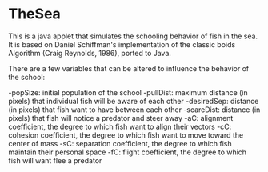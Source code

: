 # TheSea

This is a java applet that simulates the schooling behavior of fish in the sea. It is based on Daniel Schiffman's implementation of the classic boids Algorithm (Craig Reynolds, 1986), ported to Java.

There are a few variables that can be altered to influence the behavior of the school:

  -popSize: initial population of the school
  -pullDist: maximum distance (in pixels) that individual fish will be aware of each other
  -desiredSep: distance (in pixels) that fish want to have between each other
  -scareDist: distance (in pixels) that fish will notice a predator and steer away
  -aC: alignment coefficient, the degree to which fish want to align their vectors
  -cC: cohesion coefficient, the degree to which fish want to move toward the center of mass
  -sC: separation coefficient, the degree to which fish maintain their personal space
  -fC: flight coefficient, the degree to which fish will want flee a predator
